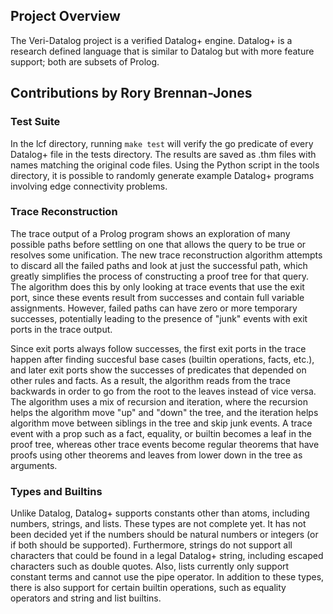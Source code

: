 ## Project Overview

The Veri-Datalog project is a verified Datalog+ engine. Datalog+ is a research defined language that is similar to Datalog but with more feature support; both are subsets of Prolog.

## Contributions by Rory Brennan-Jones

### Test Suite

In the lcf directory, running `make test` will verify the go predicate of every Datalog+ file in the tests directory. The results are saved as .thm files with names matching the original code files. Using the Python script in the tools directory, it is possible to randomly generate example Datalog+ programs involving edge connectivity problems.

### Trace Reconstruction

The trace output of a Prolog program shows an exploration of many possible paths before settling on one that allows the query to be true
or resolves some unification. The new trace reconstruction algorithm attempts to discard all the failed paths and look at just the successful path, which greatly simplifies the process of constructing a proof tree for that query. The algorithm does this by only looking at trace events that use the exit port, since these events result from successes and contain full variable assignments. However, failed paths can have zero or more temporary successes, potentially leading to the presence of "junk" events with exit ports in the trace output.

Since exit ports always follow successes, the first exit ports in the trace happen after finding succesful base cases (builtin operations, facts, etc.), and later exit ports show the successes of predicates that depended on other rules and facts. As a result, the algorithm reads from the trace backwards in order to go from the root to the leaves instead of vice versa. The algorithm uses a mix of recursion and iteration, where the recursion helps the algorithm move "up" and "down" the tree, and the iteration helps algorithm move between siblings in the tree and skip junk events. A trace event with a prop such as a fact, equality, or builtin becomes a leaf in the proof tree, whereas other trace events become regular theorems that have proofs using other theorems and leaves from lower down in the tree as arguments.

### Types and Builtins

Unlike Datalog, Datalog+ supports constants other than atoms, including numbers, strings, and lists. These types are not complete yet. It has not been decided yet if the numbers should be natural numbers or integers (or if both should be supported). Furthermore, strings do not support all characters that could be found in a legal Datalog+ string, including escaped characters such as double quotes. Also, lists currently only support constant terms and cannot use the pipe operator. In addition to these types, there is also support for certain builtin operations, such as equality operators and string and list builtins.